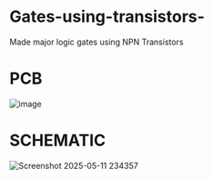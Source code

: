 # Gates-using-transistors-
Made major logic gates using NPN Transistors
# PCB
![image](https://github.com/user-attachments/assets/a68a42c2-9774-46c8-a8fb-08f387ad5fd1)
# SCHEMATIC
![Screenshot 2025-05-11 234357](https://github.com/user-attachments/assets/4da8c383-4b16-4050-a45a-cb74e0bc9f5f)

